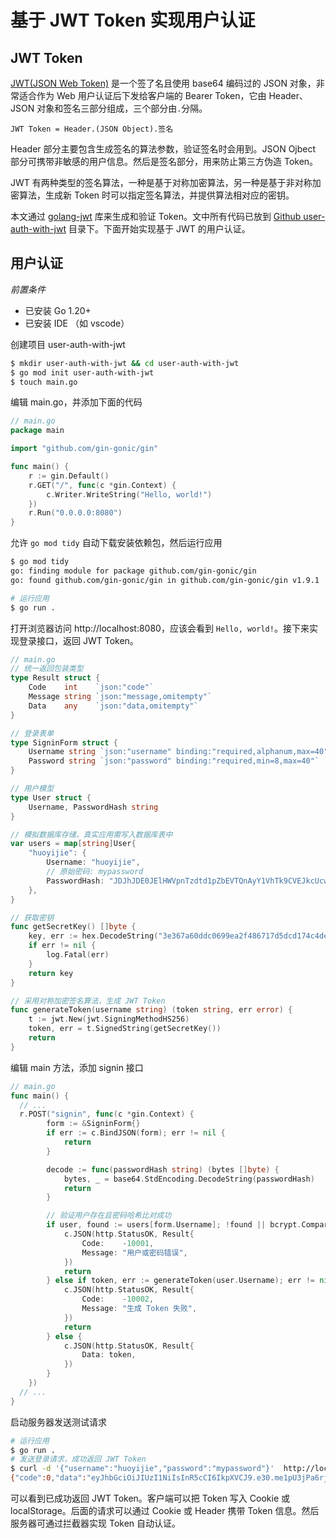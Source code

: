 # 基于 JWT Token 实现用户认证

## JWT Token

[JWT(JSON Web Token)](https://jwt.io/) 是一个签了名且使用 base64 编码过的 JSON 对象，非常适合作为 Web 用户认证后下发给客户端的 Bearer Token，它由 Header、JSON 对象和签名三部分组成，三个部分由`.`分隔。

```
JWT Token = Header.(JSON Object).签名
```

Header 部分主要包含生成签名的算法参数，验证签名时会用到。JSON Ojbect 部分可携带非敏感的用户信息。然后是签名部分，用来防止第三方伪造 Token。

JWT 有两种类型的签名算法，一种是基于对称加密算法，另一种是基于非对称加密算法，生成新 Token 时可以指定签名算法，并提供算法相对应的密钥。

本文通过 [golang-jwt](https://github.com/golang-jwt/jwt) 库来生成和验证 Token。文中所有代码已放到 [Github user-auth-with-jwt](https://github.com/huoyijie/tech-notes-code) 目录下。下面开始实现基于 JWT 的用户认证。

## 用户认证

*前置条件*
* 已安装 Go 1.20+
* 已安装 IDE （如 vscode）

创建项目 user-auth-with-jwt

```bash
$ mkdir user-auth-with-jwt && cd user-auth-with-jwt
$ go mod init user-auth-with-jwt
$ touch main.go
```

编辑 main.go，并添加下面的代码

```go
// main.go
package main

import "github.com/gin-gonic/gin"

func main() {
	r := gin.Default()
	r.GET("/", func(c *gin.Context) {
		c.Writer.WriteString("Hello, world!")
	})
	r.Run("0.0.0.0:8080")
}
```

允许 `go mod tidy` 自动下载安装依赖包，然后运行应用

```bash
$ go mod tidy
go: finding module for package github.com/gin-gonic/gin
go: found github.com/gin-gonic/gin in github.com/gin-gonic/gin v1.9.1

# 运行应用
$ go run .
```

打开浏览器访问 http://localhost:8080，应该会看到 `Hello, world!`。接下来实现登录接口，返回 JWT Token。

```go
// main.go
// 统一返回包装类型
type Result struct {
	Code    int    `json:"code"`
	Message string `json:"message,omitempty"`
	Data    any    `json:"data,omitempty"`
}

// 登录表单
type SigninForm struct {
	Username string `json:"username" binding:"required,alphanum,max=40"`
	Password string `json:"password" binding:"required,min=8,max=40"`
}

// 用户模型
type User struct {
	Username, PasswordHash string
}

// 模拟数据库存储，真实应用需写入数据库表中
var users = map[string]User{
	"huoyijie": {
		Username: "huoyijie",
		// 原始密码: mypassword
		PasswordHash: "JDJhJDE0JElHWVpnTzdtd1pZbEVTQnAyY1VhTk9CVEJkcUcwV2xyMFZaWElKZ25EZlNjM0lqZHllc2E2",
	},
}

// 获取密钥
func getSecretKey() []byte {
	key, err := hex.DecodeString("3e367a60ddc0699ea2f486717d5dcd174c4dee0bcf1855065ab74c348e550b78" /* Load key from somewhere, for example an environment variable */)
	if err != nil {
		log.Fatal(err)
	}
	return key
}

// 采用对称加密签名算法，生成 JWT Token
func generateToken(username string) (token string, err error) {
	t := jwt.New(jwt.SigningMethodHS256)
	token, err = t.SignedString(getSecretKey())
	return
}
```

编辑 main 方法，添加 signin 接口

```go
// main.go
func main() {
  // ...
  r.POST("signin", func(c *gin.Context) {
		form := &SigninForm{}
		if err := c.BindJSON(form); err != nil {
			return
		}

		decode := func(passwordHash string) (bytes []byte) {
			bytes, _ = base64.StdEncoding.DecodeString(passwordHash)
			return
		}

		// 验证用户存在且密码哈希比对成功
		if user, found := users[form.Username]; !found || bcrypt.CompareHashAndPassword(decode(user.PasswordHash), []byte(form.Password)) != nil {
			c.JSON(http.StatusOK, Result{
				Code:    -10001,
				Message: "用户或密码错误",
			})
			return
		} else if token, err := generateToken(user.Username); err != nil {
			c.JSON(http.StatusOK, Result{
				Code:    -10002,
				Message: "生成 Token 失败",
			})
			return
		} else {
			c.JSON(http.StatusOK, Result{
				Data: token,
			})
		}
	})
  // ...
}
```

启动服务器发送测试请求

```bash
# 运行应用
$ go run .
# 发送登录请求，成功返回 JWT Token
$ curl -d '{"username":"huoyijie","password":"mypassword"}'  http://localhost:8080/signin
{"code":0,"data":"eyJhbGciOiJIUzI1NiIsInR5cCI6IkpXVCJ9.e30.me1pU3jPa6rjZ9c7eUVuvoaJvsACgmDE5qZMTCBCOrI"}
```

可以看到已成功返回 JWT Token。客户端可以把 Token 写入 Cookie 或 localStorage。后面的请求可以通过 Cookie 或 Header 携带 Token 信息。然后服务器可通过拦截器实现 Token 自动认证。